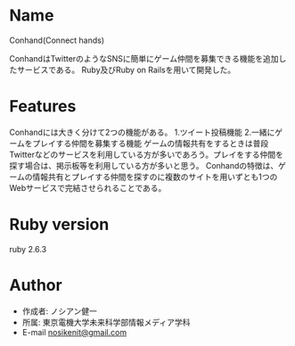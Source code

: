 
# Name

Conhand(Connect hands)

ConhandはTwitterのようなSNSに簡単にゲーム仲間を募集できる機能を追加したサービスである。
Ruby及びRuby on Railsを用いて開発した。

# Features

Conhandには大きく分けて2つの機能がある。
1.ツイート投稿機能
2.一緒にゲームをプレイする仲間を募集する機能
 ゲームの情報共有をするときは普段Twitterなどのサービスを利用している方が多いであろう。プレイをする仲間を探す場合は、掲示板等を利用している方が多いと思う。
Conhandの特徴は、ゲームの情報共有とプレイする仲間を探すのに複数のサイトを用いずとも1つのWebサービスで完結させられることである。

# Ruby version
ruby 2.6.3

# Author

* 作成者: ノシアン健一
* 所属: 東京電機大学未来科学部情報メディア学科
* E-mail nosikenit@gmail.com
